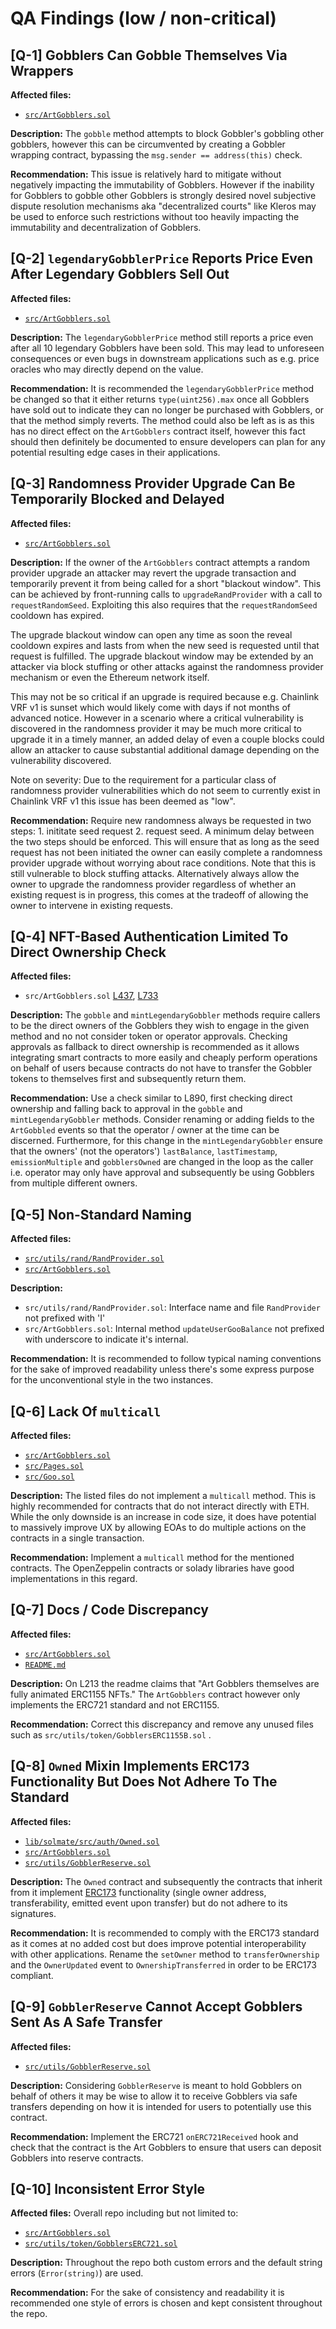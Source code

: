 # QA Findings (low / non-critical)
## [Q-1] Gobblers Can Gobble Themselves Via Wrappers
**Affected files:**
- [`src/ArtGobblers.sol`](https://github.com/code-423n4/2022-09-artgobblers/blob/d2087c5a8a6a4f1b9784520e7fe75afa3a9cbdbe/src/ArtGobblers.sol#L736)

**Description:**
The `gobble` method attempts to block Gobbler's gobbling other gobblers, however this can be circumvented by creating a Gobbler wrapping contract, bypassing the `msg.sender == address(this)` check.

**Recommendation:**
This issue is relatively hard to mitigate without negatively impacting the immutability of Gobblers. However if the inability for Gobblers to gobble other Gobblers is strongly desired novel subjective dispute resolution mechanisms aka "decentralized courts"  like Kleros may be used to enforce such restrictions without too heavily impacting the immutability and decentralization of Gobblers.

## [Q-2] `legendaryGobblerPrice` Reports Price Even After Legendary Gobblers Sell Out
**Affected files:**
- [`src/ArtGobblers.sol`](https://github.com/code-423n4/2022-09-artgobblers/blob/d2087c5a8a6a4f1b9784520e7fe75afa3a9cbdbe/src/ArtGobblers.sol#L478)

**Description:**
The `legendaryGobblerPrice` method still reports a price even after all 10 legendary Gobblers have been sold. This may lead to unforeseen consequences or even bugs in downstream applications such as e.g. price oracles who may directly depend on the value.

**Recommendation:**
It is recommended the `legendaryGobblerPrice` method be changed so that it either returns `type(uint256).max` once all Gobblers have sold out to indicate they can no longer be purchased with Gobblers, or that the method simply reverts. The method could also be left as is as this has no direct effect on the `ArtGobblers` contract itself, however this fact should then definitely be documented to ensure developers can plan for any potential resulting edge cases in their applications.

## [Q-3] Randomness Provider Upgrade Can Be Temporarily Blocked and Delayed 
**Affected files:**
- [`src/ArtGobblers.sol`](https://github.com/code-423n4/2022-09-artgobblers/blob/d2087c5a8a6a4f1b9784520e7fe75afa3a9cbdbe/src/ArtGobblers.sol#L560)

**Description:**
If the owner of the `ArtGobblers` contract attempts a random provider upgrade an attacker may revert the upgrade transaction and temporarily prevent it from being called for a short "blackout window". This can be achieved by front-running calls to `upgradeRandProvider` with a call to `requestRandomSeed`.  Exploiting this also requires that the `requestRandomSeed` cooldown has expired.

The upgrade blackout window can open any time as soon the reveal cooldown expires and lasts from when the new seed is requested until that request is fulfilled. The upgrade blackout window may be extended by an attacker via block stuffing or other attacks against the randomness provider mechanism or even the Ethereum network itself.

This may not be so critical if an upgrade is required because e.g. Chainlink VRF v1 is sunset which would likely come with days if not months of advanced notice. However in a scenario where a critical vulnerability is discovered in the randomness provider it may be much more critical to upgrade it in a timely manner, an added delay of even a couple blocks could allow an attacker to cause substantial additional damage depending on the vulnerability discovered.

Note on severity: Due to the requirement for a particular class of randomness provider vulnerabilities which do not seem to currently exist in Chainlink VRF v1 this issue has been deemed as "low".
 
**Recommendation:**
Require new randomness always be requested in two steps: 1. inititate seed request 2. request seed. A minimum delay between the two steps should be enforced. This will ensure that as long as the seed request has not been initiated the owner can easily complete a randomness provider upgrade without worrying about race conditions. Note that this is still vulnerable to block stuffing attacks. Alternatively always allow the owner to upgrade the randomness provider regardless of whether an existing request is in progress, this comes at the tradeoff of allowing the owner to intervene in existing requests.

## [Q-4] NFT-Based Authentication Limited To Direct Ownership Check
**Affected files:**
- `src/ArtGobblers.sol` [L437](https://github.com/code-423n4/2022-09-artgobblers/blob/d2087c5a8a6a4f1b9784520e7fe75afa3a9cbdbe/src/ArtGobblers.sol#L437),  [L733](https://github.com/code-423n4/2022-09-artgobblers/blob/d2087c5a8a6a4f1b9784520e7fe75afa3a9cbdbe/src/ArtGobblers.sol#L)

**Description:**
The `gobble` and `mintLegendaryGobbler` methods require callers to be the direct owners of the Gobblers they wish to engage in the given method and no not consider token or operator approvals. Checking approvals as fallback to direct ownership is recommended as it allows integrating smart contracts to more easily and cheaply perform operations on behalf of users because contracts do not have to transfer the Gobbler tokens to themselves first and subsequently return them.

**Recommendation:**
Use a check similar to L890, first checking direct ownership and falling back to approval in the `gobble`  and `mintLegendaryGobbler` methods. Consider renaming or adding fields to the `ArtGobbled` events so that the operator / owner at the time can be discerned. Furthermore, for this change in the `mintLegendaryGobbler` ensure that the owners' (not the operators') `lastBalance`, `lastTimestamp`, `emissionMultiple` and `gobblersOwned` are changed in the loop as the caller i.e. operator may only have approval and subsequently be using Gobblers from multiple different owners.
 
## [Q-5] Non-Standard Naming 
**Affected files:**
- [`src/utils/rand/RandProvider.sol`](https://github.com/code-423n4/2022-09-artgobblers/blob/main/src/utils/rand/RandProvider.sol)
- [`src/ArtGobblers.sol`](https://github.com/code-423n4/2022-09-artgobblers/blob/d2087c5a8a6a4f1b9784520e7fe75afa3a9cbdbe/src/ArtGobblers.sol#L813)

**Description:**
- `src/utils/rand/RandProvider.sol`: Interface name and file `RandProvider` not prefixed with 'I'
- `src/ArtGobblers.sol`: Internal method `updateUserGooBalance` not prefixed with underscore to indicate it's internal.

**Recommendation:**
It is recommended to follow typical naming conventions for the sake of improved readability unless there's some express purpose for the unconventional style in the two instances.

## [Q-6] Lack Of `multicall`
**Affected files:**
- [`src/ArtGobblers.sol`](https://github.com/code-423n4/2022-09-artgobblers/blob/main/src/ArtGobblers.sol)
- [`src/Pages.sol`](https://github.com/code-423n4/2022-09-artgobblers/blob/main/src/Pages.sol)
- [`src/Goo.sol`](https://github.com/code-423n4/2022-09-artgobblers/blob/main/src/Goo.sol)

**Description:**
The listed files do not implement a `multicall` method. This is highly recommended for contracts that do not interact directly with ETH. While the only downside is an increase in code size, it does have potential to massively improve UX by allowing EOAs to do multiple actions on the contracts in a single transaction.

**Recommendation:**
Implement a `multicall` method for the mentioned contracts. The OpenZeppelin contracts or solady libraries have good implementations in this regard.


## [Q-7] Docs / Code Discrepancy
**Affected files:**
- [`src/ArtGobblers.sol`](https://github.com/code-423n4/2022-09-artgobblers/blob/main/src/ArtGobblers.sol )
- [`README.md`](https://github.com/code-423n4/2022-09-artgobblers/blob/d2087c5a8a6a4f1b9784520e7fe75afa3a9cbdbe/README.md?plain=1#L213)

**Description:**
On L213 the readme claims that "Art Gobblers themselves are fully animated ERC1155 NFTs." The `ArtGobblers` contract however only implements the ERC721 standard and not ERC1155.

**Recommendation:**
Correct this discrepancy and remove any unused files such as `src/utils/token/GobblersERC1155B.sol` .
 
## [Q-8] `Owned` Mixin Implements ERC173 Functionality But Does Not Adhere To The Standard
**Affected files:**
- [`lib/solmate/src/auth/Owned.sol`](https://github.com/transmissions11/solmate/blob/bff24e835192470ed38bf15dbed6084c2d723ace/src/auth/Owned.sol)
- [`src/ArtGobblers.sol`](https://github.com/code-423n4/2022-09-artgobblers/blob/main/src/ArtGobblers.sol )
- [`src/utils/GobblerReserve.sol`](https://github.com/code-423n4/2022-09-artgobblers/blob/main/src/utils/GobblerReserve.sol)

**Description:**
The `Owned` contract and subsequently the contracts that inherit from it implement [ERC173](https://eips.ethereum.org/EIPS/eip-173) functionality (single owner address, transferability, emitted event upon transfer) but do not adhere to its signatures. 

**Recommendation:**
It is recommended to comply with the ERC173 standard as it comes at no added cost but does improve potential interoperability with other applications. Rename the `setOwner` method to `transferOwnership` and the `OwnerUpdated` event to  `OwnershipTransferred` in order to be ERC173 compliant.

## [Q-9] `GobblerReserve` Cannot Accept Gobblers Sent As A Safe Transfer
**Affected files:**
- [`src/utils/GobblerReserve.sol`](https://github.com/code-423n4/2022-09-artgobblers/blob/main/src/utils/GobblerReserve.sol)

**Description:**
Considering `GobblerReserve` is meant to hold Gobblers on behalf of others it may be wise to allow it to receive Gobblers via safe transfers depending on how it is intended for users to potentially use this contract.

**Recommendation:**
Implement the ERC721 `onERC721Received` hook and check that the contract is the Art Gobblers to ensure that users can deposit Gobblers into reserve contracts.

## [Q-10] Inconsistent Error Style
**Affected files:**
Overall repo including but not limited to:
- [`src/ArtGobblers.sol`](https://github.com/code-423n4/2022-09-artgobblers/blob/main/src/ArtGobblers.sol )
- [`src/utils/token/GobblersERC721.sol`](https://github.com/code-423n4/2022-09-artgobblers/blob/main/src/utils/token/GobblersERC721.sol)

**Description:**
Throughout the repo both custom errors and the default string errors (`Error(string)`) are used. 

**Recommendation:**
For the sake of consistency and readability it is recommended one style of errors is chosen and kept consistent throughout the repo.